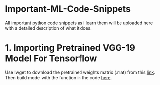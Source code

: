 # Important-ML-Code-Snippets
All important python code snippets as i learn them will be uploaded here with a detailed description of what it does.

# 1. Importing Pretrained VGG-19 Model For Tensorflow
Use !wget to download the pretrained weights matrix (.mat) from this [link](http://www.vlfeat.org/matconvnet/models/imagenet-vgg-verydeep-19.mat). Then build model with the function in the code [here](https://github.com/aditya9898/Important-ML-Code-Snippets/blob/master/Importing%20Pretrained%20VGG-19%20Model%20For%20Tensorflow.ipynb).
